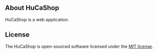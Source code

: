 
## About HuCaShop

HuCaShop is a web application.

## License

The HuCaShop is open-sourced software licensed under the [MIT license](http://opensource.org/licenses/MIT).
